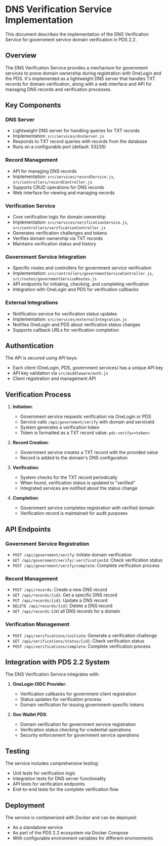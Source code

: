 # DNS Verification Service Implementation

This document describes the implementation of the DNS Verification Service for government service domain verification in PDS 2.2.

## Overview

The DNS Verification Service provides a mechanism for government services to prove domain ownership during registration with OneLogin and the PDS. It's implemented as a lightweight DNS server that handles TXT records for domain verification, along with a web interface and API for managing DNS records and verification processes.

## Key Components

### DNS Server
- Lightweight DNS server for handling queries for TXT records
- Implementation: `src/services/dnsServer.js`
- Responds to TXT record queries with records from the database
- Runs on a configurable port (default: 53235)

### Record Management
- API for managing DNS records
- Implementation: `src/services/recordService.js`, `src/controllers/recordController.js`
- Supports CRUD operations for DNS records
- Web interface for viewing and managing records

### Verification Service
- Core verification logic for domain ownership
- Implementation: `src/services/verificationService.js`, `src/controllers/verificationController.js`
- Generates verification challenges and tokens
- Verifies domain ownership via TXT records
- Maintains verification status and history

### Government Service Integration
- Specific routes and controllers for government service verification
- Implementation: `src/controllers/governmentServiceController.js`, `src/routes/governmentServiceRoutes.js`
- API endpoints for initiating, checking, and completing verification
- Integration with OneLogin and PDS for verification callbacks

### External Integrations
- Notification service for verification status updates
- Implementation: `src/services/externalIntegration.js`
- Notifies OneLogin and PDS about verification status changes
- Supports callback URLs for verification completion

## Authentication

The API is secured using API keys:
- Each client (OneLogin, PDS, government services) has a unique API key
- API key validation via `src/middleware/auth.js`
- Client registration and management API

## Verification Process

1. **Initiation**:
   - Government service requests verification via OneLogin or PDS
   - Service calls `/api/government/verify` with domain and serviceId
   - System generates a verification token
   - Token is formatted as a TXT record value: `pds-verify=<token>`

2. **Record Creation**:
   - Government service creates a TXT record with the provided value
   - Record is added to the domain's DNS configuration

3. **Verification**:
   - System checks for the TXT record periodically
   - When found, verification status is updated to "verified"
   - Integrated services are notified about the status change

4. **Completion**:
   - Government service completes registration with verified domain
   - Verification record is maintained for audit purposes

## API Endpoints

### Government Service Registration

- `POST /api/government/verify`: Initiate domain verification
- `GET /api/government/verify/:verificationId`: Check verification status
- `POST /api/government/verify/complete`: Complete verification process

### Record Management

- `POST /api/records`: Create a new DNS record
- `GET /api/records/{id}`: Get a specific DNS record
- `PUT /api/records/{id}`: Update a DNS record
- `DELETE /api/records/{id}`: Delete a DNS record
- `GET /api/records`: List all DNS records for a domain

### Verification Management

- `POST /api/verifications/initiate`: Generate a verification challenge
- `GET /api/verifications/status/{id}`: Check verification status
- `POST /api/verifications/complete`: Complete verification process

## Integration with PDS 2.2 System

The DNS Verification Service integrates with:

1. **OneLogin OIDC Provider**:
   - Verification callbacks for government client registration
   - Status updates for verification process
   - Domain verification for issuing government-specific tokens

2. **Gov Wallet PDS**:
   - Domain verification for government service registration
   - Verification status checking for credential operations
   - Security enforcement for government service operations

## Testing

The service includes comprehensive testing:
- Unit tests for verification logic
- Integration tests for DNS server functionality
- API tests for verification endpoints
- End-to-end tests for the complete verification flow

## Deployment

The service is containerized with Docker and can be deployed:
- As a standalone service
- As part of the PDS 2.2 ecosystem via Docker Compose
- With configurable environment variables for different environments
